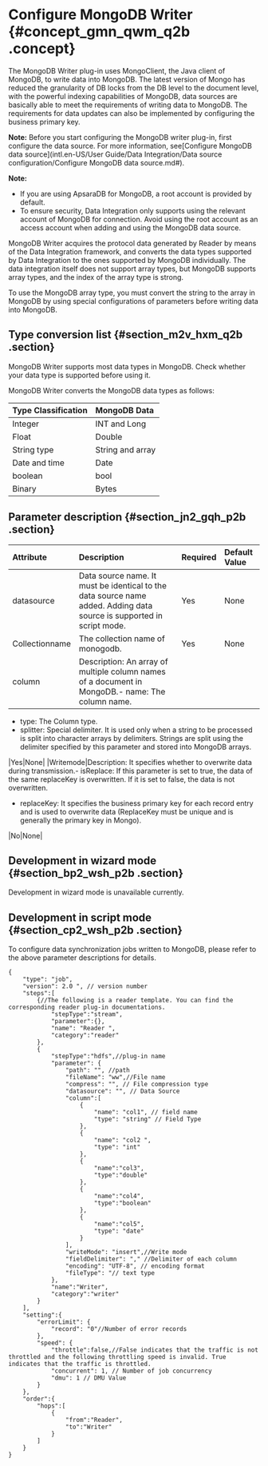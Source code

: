 # Configure MongoDB Writer {#concept_gmn_qwm_q2b .concept}

The MongoDB Writer plug-in uses MongoClient, the Java client of MongoDB, to write data into MongoDB. The latest version of Mongo has reduced the granularity of DB locks from the DB level to the document level, with the powerful indexing capabilities of MongoDB, data sources are basically able to meet the requirements of writing data to MongoDB. The requirements for data updates can also be implemented by configuring the business primary key.

**Note:** Before you start configuring the MongoDB writer plug-in, first configure the data source. For more information, see[Configure MongoDB data source](intl.en-US/User Guide/Data Integration/Data source configuration/Configure MongoDB data source.md#).

**Note:** 

-   If you are using ApsaraDB for MongoDB, a root account is provided by default.
-   To ensure security, Data Integration only supports using the relevant account of MongoDB for connection. Avoid using the root account as an access account when adding and using the MongoDB data source.

MongoDB Writer acquires the protocol data generated by Reader by means of the Data Integration framework, and converts the data types supported by Data Integration to the ones supported by MongoDB individually. The data integration itself does not support array types, but MongoDB supports array types, and the index of the array type is strong.

To use the MongoDB array type, you must convert the string to the array in MongoDB by using special configurations of parameters before writing data into MongoDB.

## Type conversion list {#section_m2v_hxm_q2b .section}

MongoDB Writer supports most data types in MongoDB. Check whether your data type is supported before using it.

MongoDB Writer converts the MongoDB data types as follows:

|Type Classification|MongoDB Data|
|:------------------|:-----------|
|Integer|INT and Long|
|Float|Double|
|String type|String and array|
|Date and time|Date|
|boolean|bool|
|Binary|Bytes|

## Parameter description​ {#section_jn2_gqh_p2b .section}

|Attribute|Description|Required|Default Value|
|:--------|:----------|:-------|:------------|
|datasource|Data source name. It must be identical to the data source name added. Adding data source is supported in script mode.|Yes|None|
|Collectionname|The collection name of monogodb.|Yes|None|
|column|Description: An array of multiple column names of a document in MongoDB.-   name: The column name.
-   type: The Column type.
-   splitter: Special delimiter. It is used only when a string to be processed is split into character arrays by delimiters. Strings are split using the delimiter specified by this parameter and stored into MongoDB arrays.

|Yes|None|
|Writemode|Description: It specifies whether to overwrite data during transmission.-   isReplace: If this parameter is set to true, the data of the same replaceKey is overwritten. If it is set to false, the data is not overwritten.
-   replaceKey: It specifies the business primary key for each record entry and is used to overwrite data \(ReplaceKey must be unique and is generally the primary key in Mongo\).

|No|None|

## Development in wizard mode {#section_bp2_wsh_p2b .section}

Development in wizard mode is unavailable currently.

## Development in script mode {#section_cp2_wsh_p2b .section}

To configure data synchronization jobs written to MongoDB, please refer to the above parameter descriptions for details.

```
{
    "type": "job",
    "version": 2.0 ", // version number
    "steps":[
        {//The following is a reader template. You can find the corresponding reader plug-in documentations.
            "stepType":"stream",
            "parameter":{},
            "name": "Reader ",
            "category":"reader"
        },
        {
            "stepType":"hdfs",//plug-in name
            "parameter": {
                "path": "", //path
                "fileName": "ww",//File name
                "compress": "", // File compression type
                "datasource": "", // Data Source
                "column":[
                    {
                        "name": "col1", // field name
                        "type": "string" // Field Type
                    },
                    {
                        "name": "col2 ",
                        "type": "int"
                    },
                    {
                        "name":"col3",
                        "type":"double"
                    },
                    {
                        "name":"col4",
                        "type":"boolean"
                    },
                    {
                        "name":"col5",
                        "type": "date"
                    }
                ],
                "writeMode": "insert",//Write mode
                "fieldDelimiter": "," //Delimiter of each column
                "encoding": "UTF-8", // encoding format
                "fileType": "// text type
            },
            "name":"Writer",
            "category":"writer"
        }
    ],
    "setting":{
        "errorLimit": {
            "record": "0"//Number of error records
        },
        "speed": {
            "throttle":false,//False indicates that the traffic is not throttled and the following throttling speed is invalid. True indicates that the traffic is throttled.
            "concurrent": 1, // Number of job concurrency
            "dmu": 1 // DMU Value
        }
    },
    "order":{
        "hops":[
            {
                "from":"Reader",
                "to":"Writer"
            }
        ]
    }
}
```

